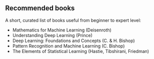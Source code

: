 ## Recommended books
A short, curated list of books useful from beginner to expert level:

* Mathematics for Machine Learning (Deisenroth)
* Understanding Deep Learning (Prince)
* Deep Learning: Foundations and Concepts (C. & H. Bishop)
* Pattern Recognition and Machine Learning (C. Bishop)
* The Elements of Statistical Learning (Hastie, Tibshirani, Friedman)